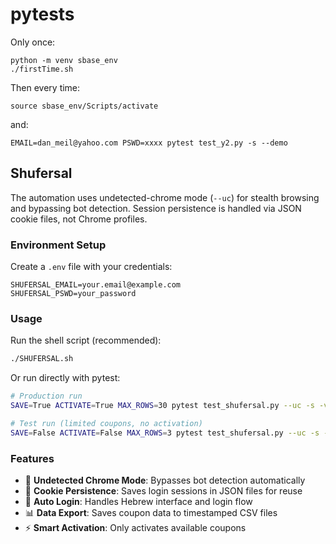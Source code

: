# pytests

Only once:
```
python -m venv sbase_env
./firstTime.sh
```

Then every time:
```
source sbase_env/Scripts/activate
```
and: 
```
EMAIL=dan_meil@yahoo.com PSWD=xxxx pytest test_y2.py -s --demo
```

## Shufersal
The automation uses undetected-chrome mode (`--uc`) for stealth browsing and bypassing bot detection.
Session persistence is handled via JSON cookie files, not Chrome profiles.

### Environment Setup
Create a `.env` file with your credentials:
```
SHUFERSAL_EMAIL=your.email@example.com
SHUFERSAL_PSWD=your_password
```

### Usage
Run the shell script (recommended):
```bash
./SHUFERSAL.sh
```

Or run directly with pytest:
```bash
# Production run
SAVE=True ACTIVATE=True MAX_ROWS=30 pytest test_shufersal.py --uc -s -v

# Test run (limited coupons, no activation)
SAVE=False ACTIVATE=False MAX_ROWS=3 pytest test_shufersal.py --uc -s -v
```

### Features
- 🤖 **Undetected Chrome Mode**: Bypasses bot detection automatically
- 🍪 **Cookie Persistence**: Saves login sessions in JSON files for reuse
- 🔄 **Auto Login**: Handles Hebrew interface and login flow
- 📊 **Data Export**: Saves coupon data to timestamped CSV files
- ⚡ **Smart Activation**: Only activates available coupons